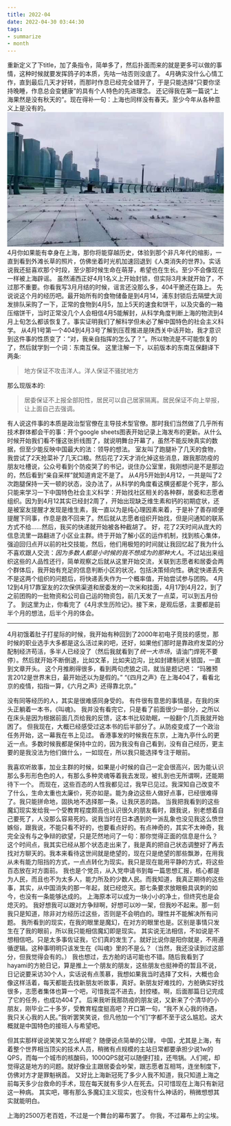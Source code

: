 ```yaml
---
title: 2022-04
date: 2022-04-30 03:44:30
tags:
- summarize
- month
---
```


重新定义了下title，加了条指令，简单多了，然后扑面而来的就是更多可以做的事情，这种时候就要发挥鸽子的本质，先咕一咕否则没底了。
4月确实没什么心情工作，直到最后几天才好转，而那时作息已经完全错开了，于是只能选择“只要你坚持晚睡，作息总会变健康”的具有个人特色的先进理念。
还记得我在第一篇说“上海果然是没有秋天的”。现在得补一句：上海也同样没有春天。至少今年从各种意义上是没有的。
![](/images/2022-04_0.jpg)
4月你如果能有幸身在上海，那你将能穿越历史，体验到那个非凡年代的缩影，一直到看到外滩长草的照片，仿佛坐着时光机加速回退到《人类消失的世界》。实话说我还挺喜欢那个时段，至少那时候生命在萌芽，希望也在生长。至少不会像现在一样被上海辟谣。
虽然浦西正好4月1名义上开始封锁，但实际3月末就开始了，不过那不重要。你看我写3月月结的时候，谣言还没那么多，404干脆还在路上。
先说说这个月的经历吧。最开始所有的食物储备是到4月14，浦东封锁后去隔壁大润发排队采购了一下，正常的食物到4月5，加上5天的速食和饼干，以及灾备的一箱压缩饼干，当时正常没几个人会相信4月5能解封，从科学角度判断上海的物流到4月上旬怎么都该恢复了。事实证明我们了解科学但未必了解中国特色的社会主义科学。
从4月1号第一个404到4月3号了解到压茬推进是陕西关中话开始，我才意识到这件事的性质变了：“对，我亲自指挥的怎么了？”。所以物流是不可能恢复的了，然后就学到一个词：东南互保。
这里注解一下，以前版本的东南互保翻译下两条:

> 地方保证不攻击洋人。洋人保证不骚扰地方

那么现版本的:

> 居委保证不上报全部阳性，居民可以自己居家隔离。居民保证不向上举报，让上面自己去强调。

有人说这件事的本质是政治型官僚在主导技术型官僚。那时我们当然做了几乎所有技术群体都会干的事：开个google sheets图表开始记录上海发布的更新。从什么时候开始我们看不懂这张折线图了，就说明舞台开幕了，虽然不能反映真实的数据，但至少能反映中国最大的法：领导的想法。
室友叫了跑腿补了几天的食物，我尝试了2天抢菜补了几天口粮。然后花了2天才消化掉这些消息，跟我那防疫的朋友吐槽说，公众号看到个防疫哭了的书记，说住办公室里，我刚想问是不是那边的，然后看到“亲自采样”就知道肯定不是了。
从4月5开始到4月12，一共是叫了2次跑腿保持一天一顿的状态，没办法了，从科学的角度看这横竖都是个死字，那么只能来学习一下中国特色社会主义科学：开始找社区相关的各种群，居委和志愿者组织。因为到4月12其实已经封2周了，开始出现缺乏维生素和钙的初期症状，还是被室友提醒才发现是维生素，我一直以为是纯心理因素来着，于是补了善存顺便提醒下同事，作息是救不回来了。然后就从志愿者组织开始找，但是问通知的联系方式不给……然后，我买的快递就开始被各种截胡了。
好，花了2天时间从庞大的信息流里一路翻进了小区业主群。终于开始了解小区的运作机制，找到核心集体，强迫回归点开以前的社交技能，然后，他们用极短的时间就让我回忆起了我为什么不喜欢跟人交流：*因为多数人都是小时候的我不想成为的那种大人*。不过站出来组织这些的人品性还行，简单观察之后就从这里开始交流，关联到志愿者和居委会两个群体后，我开始有充足的信息判断小区的状况，包括决策倾向性。确定快递丢失不是这两个组织的问题后，将快递丢失作为一个概率值，开始尝试参与团购。
4月12到4月17靠室友的2次保供渠道和居委发的一次米和挂面，4月17到4月22，到了之前团购的一批物资和公司自己运的物资包，前几天发了一点菜，可以到五月份了。
到这里为止，你看完了《4月求生历险记》。接下来，是观后感，主要都是前半个月的想法，后半个月的体会。

* * * * *

4月初饿着肚子打星际的时候，我开始有种回到了2000年初电子竞技的感觉，那时候的职业选手大多都是这么活过来的吧，还好，如果他们那时是靠政府发菜的分配制经济苟活，多半人已经没了（然后我就看到了*统一大市场*，请油门焊死不要停）。然后就开始不断倒退，比如文革，比如夹边沟，比如封建制闭关锁国，一直到文章开头。
这个月推刷得很多，看到两句虎狼之词，就当是题记吧：
“玛雅预言2012是世界末日，最开始还以为是假的。”
“《四月之声》在上海404了，看看北京的疫情，掐指一算，《六月之声》还得靠北京。”

没有同等经历的人，其实是很难感同身受的。
有件很有意思的事情是，在我的床头正躺着一本书，《叫魂》。
我并没有看完它，只是看了前面很少一部分，之所以在床头是因为根据前面几页给我的反馈，这本书比较助眠，一般翻个几页我就开始困了。
但我现在，大概已经感受过这本书的后半部分了。从防疫变成了一个政治任务开始，这一幕我在书上见过。
香港事发的时候我在东京，上海九亭什么的更近一点。多数时候我都是保持中立的，因为我没有自己看到，没有自己经历，更主要的是我没法为他们做什么，一如现在，所以我只能选择专注于眼前。

我喜欢听故事，加业主群的时候，如果是小时候的自己一定会很高兴，因为能认识那么多形形色色的人，有那么多种灵魂等着我去发现，被扎到也无所谓啊，还能期待下一个。
而现在，这些百态的人性我都见过，我早已见过。我深知自己改变不了什么，生命太重也太廉价，死亦如是。能为身边这些人做好点事，已经很难得了。我只能拼命地，固执地不选择那一条，让我厌恶的路。
当我把我看到的这些魔幻现实发给我一个受教育程度颇高也认识很久的朋友看时，跟我说，别老想着自己要死了，人没那么容易死的。说我当时在日本遇到的一派乱象也没见我这么愤世嫉俗，跟我说，不能只看不好的，也要看点好的。有点神奇的，其实不太神奇，我完全没有与之争辩的欲望，只是茫然地问了一句：那你觉得正面的信息是什么？
这个时间点，我其实已经从那个状态走出来了，我是真的把自己状态调整好了再去找对方聊天的。我本来看待这世间就是绝望的，现在只是绝望的那些飘渺，在用我从未有能力阻挡的方式，一点点转化为现实。我只是现在能用平静的方式，将这些百态放在对方面前。
我也是个党员，从入党申请书到每一篇思想汇报，核心都是为人民，而且也不为太多人，能力所及的少数人民。而我知道，我真正期待的这些事，其实，从中国消失的那一年起，就已经熄灭。那七条要求放眼极具讽刺的如今，也没有一条能够达成的。
上海原本可以成为一块小小的净土，但终究也是会熄灭的。
我好想我可以跟对方争辩啊，好想可以吵一架，但我吵不起来。那一刻我只是知道，除非对方经历过这些，否则是不会明白的。理性并不能解决所有问题。
我所看到的现实，在我的眼里是魔幻，在对方的眼里也是。区别是事情只发生在了我的眼前，所以我只能相信魔幻即是现实。
其实说无法相信，不如说是不想相信吧。只是太多事佐证我，它们真的发生了。就好比说你是阳你就是，不用遵循逻辑。这种事明明只该发生在《叫魂》里的不是么？（当然，我还没读到过这部分，但我觉得会有的。）
我也想过，去方舱的话可能也不错。随后我看到了hayami的方舱日记，算是推上一个朋友的朋友，这些朋友也挺神奇的暂且不说，日记说要采访30个人，实话说有点羡慕，我想如果我当时选择了文科，大概也会像这样活着，每天都能去找新朋友听故事，真好。新朋友好难找的，方舱确实好找很多，志愿者集体也算一个吧，可惜我混不进去，封控楼。啊，后面那篇日记完成了它的任务，也成功404了。
后来我听我那防疫的朋友说，又新来了个清华的小朋友，刚毕业二十多岁，受教育程度挺高吧？开口第一句，“我不关心我的待遇，我只关心我的人民。”我听罢笑笑说，但凡他加一个“们”字都不至于这么尴尬。这大概就是中国特色的接班人与希望吧。

但其实那样说说笑笑又怎么样呢？
随便说点简单的公理，
中国，尤其是上海，有着整个世界相当顶尖的技术人员，稍微有点规模的主站日常都要承担少说1w的QPS，而每一个城市的核酸码，1000QPS就可以随便打挂，还甩锅。人们呢，却觉得这是地方的问题。就好像业主跟居委会吵架，跟志愿者互相骂，连坐制度下，仿佛对方才是罪魁祸首。
又好比上海新冠死了多少人我不知道，我只知道上海之前每天多少台救命的手术，现在每天就有多少人在死去。只可惜现在上海只有新冠这一种病。
其实吧，哪有那么多魔幻主义现实，也没有什么神话的，稍微想想其实就能明白。

上海的2500万老百姓，不过是一个舞台的幕布罢了。
你我，不过幕布上的尘埃。
